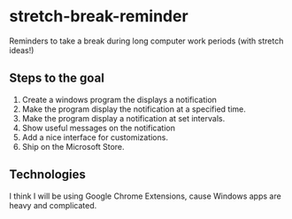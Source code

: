 # stretch-break-reminder

Reminders to take a break during long computer work periods (with stretch ideas!)

## Steps to the goal

1. Create a windows program the displays a notification
2. Make the program display the notification at a specified time.
3. Make the program display a notification at set intervals.
4. Show useful messages on the notification
5. Add a nice interface for customizations.
6. Ship on the Microsoft Store.

## Technologies

I think I will be using Google Chrome Extensions, cause Windows apps are heavy and complicated.
